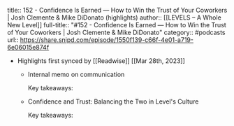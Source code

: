 title:: 152 - Confidence Is Earned —  How to Win the Trust of Your Coworkers | Josh Clemente & Mike DiDonato (highlights)
author:: [[LEVELS – A Whole New Level]]
full-title:: "\#152 - Confidence Is Earned —  How to Win the Trust of Your Coworkers | Josh Clemente & Mike DiDonato"
category:: #podcasts
url:: https://share.snipd.com/episode/1550f139-c66f-4e01-a719-6e06015e874f

- Highlights first synced by [[Readwise]] [[Mar 28th, 2023]]
	- Internal memo on communication
	  
	  Key takeaways:
	- Confidence and Trust: Balancing the Two in Level's Culture
	  
	  Key takeaways: